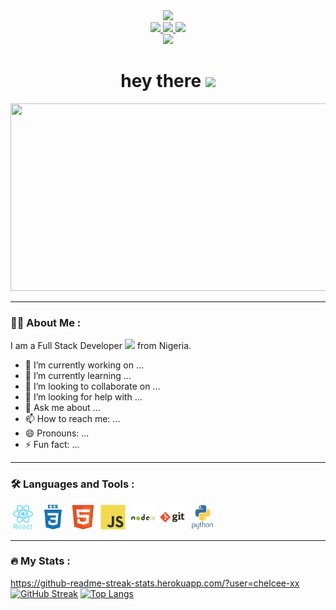 <!--
### Hi there 👋
**chelcee-xx/chelcee-xx** is a ✨ _special_ ✨ repository because its `README.md` (this file) appears on your GitHub profile.
Here are some ideas to get you started:

- 🔭 I’m currently working on ...
- 🌱 I’m currently learning ...
- 👯 I’m looking to collaborate on ...
- 🤔 I’m looking for help with ...
- 💬 Ask me about ...
- 📫 How to reach me: ...
- 😄 Pronouns: ...
- ⚡ Fun fact: ...
-->

<div id=""header" align= "center">
  <img src= "https://media.giphy.com/media/L1R1tvI9svkIWwpVYr/giphy.gif" width="100"/>
 <div id = "badges">
    <a href= "">           
   <img src="https://img.shields.io/badge/Linkedin-blue?logo=linkedin&logoColor=white&style=for-the-badge"&logo=linkedin&logoColor="white"/> 
  </a>
   <a href= ""> 
  <img src="https://img.shields.io/badge/YouTube-red?logo=linkedin&logoColor=white&style=for-the-badge&logo=youtube&logoColor="white""/>  
  </a>
   <a href= ""> 
   <img src="https://img.shields.io/badge/Twitter-blue?logo=linkedin&logoColor=white&style=for-the-badge&logo=twitter&logoColor="white""/>  
   </a>
</div> 
   <img src="https://komarev.com/ghpvc/?username=chelcee-xx&style=flat-square&color=blue"/>                                                                              <h1>
  hey there
  <img src="https://media.giphy.com/media/hvRJCLFzcasrR4ia7z/giphy.gif" width="30"/>
</h1>            
</div>
        
                                                                                    
<div align="center">
  <img src="https://media.giphy.com/media/hpXdHPfFI5wTABdDx9/giphy.gif" width="600" height="300"/>
</div>
                                                                                                
---

### :woman_technologist: About Me :
                                                                                                
I am a Full Stack Developer <img src="https://media.giphy.com/media/WUlplcMpOCEmTGBtBW/giphy.gif" width="30"> from Nigeria.
                                                                                                            
- 🔭 I’m currently working on ...
- 🌱 I’m currently learning ...
- 👯 I’m looking to collaborate on ...
- 🤔 I’m looking for help with ...
- 💬 Ask me about ...
- 📫 How to reach me: ...
- 😄 Pronouns: ...
- ⚡ Fun fact: ...
                                                                                                            
---

### :hammer_and_wrench: Languages and Tools : 
<div>
 <img src= "https://github.com/devicons/devicon/blob/master/icons/react/react-original-wordmark.svg" width=40 height="40"/>&nbsp; 
  <img src="https://github.com/devicons/devicon/blob/master/icons/css3/css3-plain-wordmark.svg"  title="CSS3" alt="CSS" width="40" height="40"/>&nbsp;
  <img src="https://github.com/devicons/devicon/blob/master/icons/html5/html5-original.svg" title="HTML5" alt="HTML" width="40" height="40"/>&nbsp;
  <img src="https://github.com/devicons/devicon/blob/master/icons/javascript/javascript-original.svg" title="JavaScript" alt="JavaScript" width="40" height="40"/>&nbsp; 
    <img src="https://github.com/devicons/devicon/blob/master/icons/nodejs/nodejs-original-wordmark.svg" title="NodeJS" alt="NodeJS" width="40" height="40"/>&nbsp;
    <img src="https://github.com/devicons/devicon/blob/master/icons/git/git-original-wordmark.svg" title="Git" **alt="Git" width="40" height="40"/>&nbsp;
    <img src= "https://github.com/devicons/devicon/blob/master/icons/python/python-original-wordmark.svg" title="python" width="40 height="40"/>                                                                                                                           
</div>
                                                                                                            
---

### :fire: My Stats :
                                                                                                            
https://github-readme-streak-stats.herokuapp.com/?user=chelcee-xx
[![GitHub Streak](http://github-readme-streak-stats.herokuapp.com?user=chelcee-xx&theme=dark&background=000000)](https://git.io/streak-stats)
[![Top Langs](https://github-readme-stats.vercel.app/api/top-langs/?username=your-github-username)](https://github.com/anuraghazra/github-readme-stats)                                                                                                            
                                                                                                            
                                                                                                            
                                                                                                            
                                                                                                            
                                                                                                            
                                                                                                            
                                                                                                            
                                                                                                            
                                                                                                            
                                                                                                            
                                                                                                            
                                                                                                            
                                                                                                            
                                                                                                            
                                                                                                            
                                                                                                            
                                                                                                            
                                                                                                            
                                                                                                            
                                                                                                            
                                                                                                            
                                                                                                            
                                                                                                            
                                                                                                            
                                                                                                            
                                                                                                            
                                                                                                            
                                                                                                            
                                                                                                            
                                                                                                            
                                                                                                            
